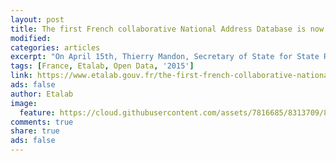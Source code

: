 ```yaml
---
layout: post
title: The first French collaborative National Address Database is now online, and freely accessible.
modified:
categories: articles
excerpt: "On April 15th, Thierry Mandon, Secretary of State for State Reform and Simplification, inaugurated the launch of a collaborative and free French National Address Database, a pioneer of its kind."
tags: [France, Etalab, Open Data, '2015']
link: https://www.etalab.gouv.fr/the-first-french-collaborative-national-address-database-is-now-online-and-freely-accessible
ads: false
author: Etalab
image:
  feature: https://cloud.githubusercontent.com/assets/7816685/8313709/8f821f8a-19b2-11e5-9d56-b04a1d08f546.jpg
comments: true
share: true
ads: false  
---
```

